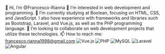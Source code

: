 

👋 Hi, I’m @Francesco-Rianna
👀 I’m interested in web development and programming.
🌱 I’m currently studying at Boolean, focusing on HTML, CSS, and JavaScript. I also have experience with frameworks and libraries such as Bootstrap, Laravel, and Vue.js, as well as the PHP programming language.
💞️ I’m looking to collaborate on web development projects that utilize these technologies.
📫 How to reach me: francesco.rianna1998@gmail.com
![Vue.js](https://img.shields.io/badge/vuejs-%2335495e.svg?style=for-the-badge&logo=vuedotjs&logoColor=%234FC08D)
![PHP](https://img.shields.io/badge/php-%23777BB4.svg?style=for-the-badge&logo=php&logoColor=white)
![MySQL](https://img.shields.io/badge/mysql-4479A1.svg?style=for-the-badge&logo=mysql&logoColor=white)
![Laravel](https://img.shields.io/badge/laravel-%23FF2D20.svg?style=for-the-badge&logo=laravel&logoColor=white)
![Angular](https://img.shields.io/badge/angular-%23DD0031.svg?style=for-the-badge&logo=angular&logoColor=white)
